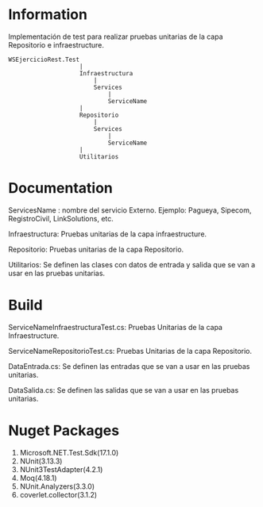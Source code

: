 ﻿# Information
Implementación de test para realizar pruebas unitarias de la capa Repositorio e infraestructure.

	WSEjercicioRest.Test						
						|
						Infraestructura
							|
							Services
								|
								ServiceName
						|
						Repositorio
							|
							Services
								|
								ServiceName
						|
						Utilitarios
						
													
# Documentation
ServicesName : nombre del servicio Externo. Ejemplo: Pagueya, Sipecom, RegistroCivil, LinkSolutions, etc.

Infraestructura: Pruebas unitarias de la capa infraestructure.

Repositorio: Pruebas unitarias de la capa Repositorio.

Utilitarios: Se definen las clases con datos de entrada y salida que se van a usar en las pruebas unitarias.


# Build 
ServiceNameInfraestructuraTest.cs: Pruebas Unitarias de la capa Infraestructure. 

ServiceNameRepositorioTest.cs: Pruebas Unitarias de la capa Repositorio. 

DataEntrada.cs: Se definen las entradas que se van a usar en las pruebas unitarias.

DataSalida.cs: Se definen las salidas que se van a usar en las pruebas unitarias.


# Nuget Packages
1.  Microsoft.NET.Test.Sdk(17.1.0)
2.  NUnit(3.13.3)
3.  NUnit3TestAdapter(4.2.1)
4.  Moq(4.18.1)
5.  NUnit.Analyzers(3.3.0)
6.  coverlet.collector(3.1.2)
